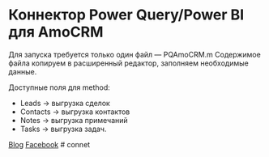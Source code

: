 # Коннектор Power Query/Power BI для AmoCRM
Для запуска требуется только один файл — PQAmoCRM.m
Содержимое файла копируем в расширенный редактор, заполняем необходимые данные.

Доступные поля для method:
- Leads → выгрузка сделок
- Contacts → выгрузка контактов
- Notes → выгрузка примечаний
- Tasks → выгрузка задач.

[Blog](zabitov.ru)
[Facebook](https://www.facebook.com/eldar.zabitov.5)
#   c o n n e t  
 